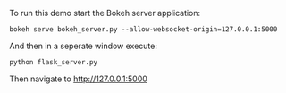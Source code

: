 To run this demo start the Bokeh server application:

    bokeh serve bokeh_server.py --allow-websocket-origin=127.0.0.1:5000

And then in a seperate window execute:

    python flask_server.py

Then navigate to http://127.0.0.1:5000
